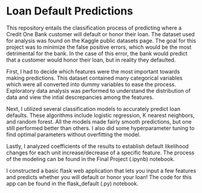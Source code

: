 # Loan Default Predictions

This repository entails the classification process of predicting where a Credit One Bank customer will default or honor their loan.  The dataset used for analysis was found on the Kaggle public datasets page.  The goal for this project was to minimize the false positive errors, which would be the most detrimental for the bank.  In the case of this error, the bank would predict that a customer would honor their loan, but in reality they defaulted.

First, I had to decide which features were the most important towards making predictions.  This dataset contained many categorical variables which were all converted into dummy variables to ease the process.  Exploratory data analysis was performed to understand the distribution of data and view the intial descrepancies among the features.

Next, I utilized several classification models to accurately predict loan defaults.  These algorithms include logistic regression, K nearest neighbors, and random forest.  All the models made fairly smooth predictions, but one still performed better than others.  I also did some hyperparameter tuning to find optimal parameters without overfitting the model.

Lastly, I analyzed coefficients of the results to establish default likelihood changes for each unit increase/decrease of a specific feature.  The process of the modeling can be found in the Final Project (.ipynb) notebook.

I constructed a basic flask web application that lets you input a few features and predicts whether you will default or honor your loan!  The code for this app can be found in the flask_default (.py) notebook.
